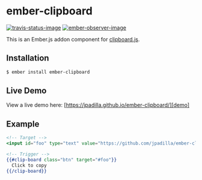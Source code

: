 # ember-clipboard

[![travis-status-image]][travis]
[![ember-observer-image]][ember-observer]

This is an Ember.js addon component for [clipboard.js][clipboard-js].

## Installation

```bash
$ ember install ember-clipboard
```

## Live Demo

View a live demo here: [https://jpadilla.github.io/ember-clipboard/][demo]

## Example

```handlebars
<!-- Target -->
<input id="foo" type="text" value="https://github.com/jpadilla/ember-clipboard.git">

<!-- Trigger -->
{{#clip-board class="btn" target="#foo"}}
  Click to copy
{{/clip-board}}
```

[demo]: https://jpadilla.github.io/ember-clipboard/
[clipboard-js]: https://zenorocha.github.io/clipboard.js/
[travis-status-image]: https://secure.travis-ci.org/jpadilla/ember-clipboard.svg
[travis]: http://travis-ci.org/jpadilla/ember-clipboard
[ember-observer-image]: http://emberobserver.com/badges/ember-clipboard.svg
[ember-observer]: http://emberobserver.com/addons/ember-clipboard
